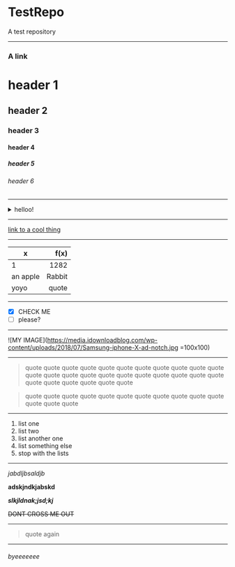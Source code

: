 # TestRepo
A test repository
* * *
### A link
# header 1
## header 2
### header 3
#### header 4
##### header 5
###### header 6

* * *

<details><summary>helloo!</summary>
  thing a <br>
  thing 2 <br>
  thing next <br>
  another thing <br>
  bye now <br>
</details>

* * *

[link to a cool thing](https://www.youtube.com/watch?v=dQw4w9WgXcQ)

* * *

| x | f(x) |
| --- | ---------------: |
| 1 | 1282 |
| an apple | Rabbit |
| yoyo | quote |

* * *

- [x] CHECK ME
- [ ] please?

* * *

![MY IMAGE](https://media.idownloadblog.com/wp-content/uploads/2018/07/Samsung-iphone-X-ad-notch.jpg =100x100)

* * *

> quote quote quote quote quote quote quote quote quote quote quote quote quote quote 
> quote quote quote quote quote quote quote quote quote quote quote quote quote quote 

> quote quote quote quote quote quote quote quote quote quote quote quote quote quote 

* * *

1. list one
2. list two
3. list another one
4. list something else
5. stop with the lists

* * *

*jabdljbsaldjb*

**adskjndkjabskd**

**_slkjldnak;jsd;kj_**

~~DONT CROSS ME OUT~~

* * *

> quote again

* * *

###### byeeeeeee


